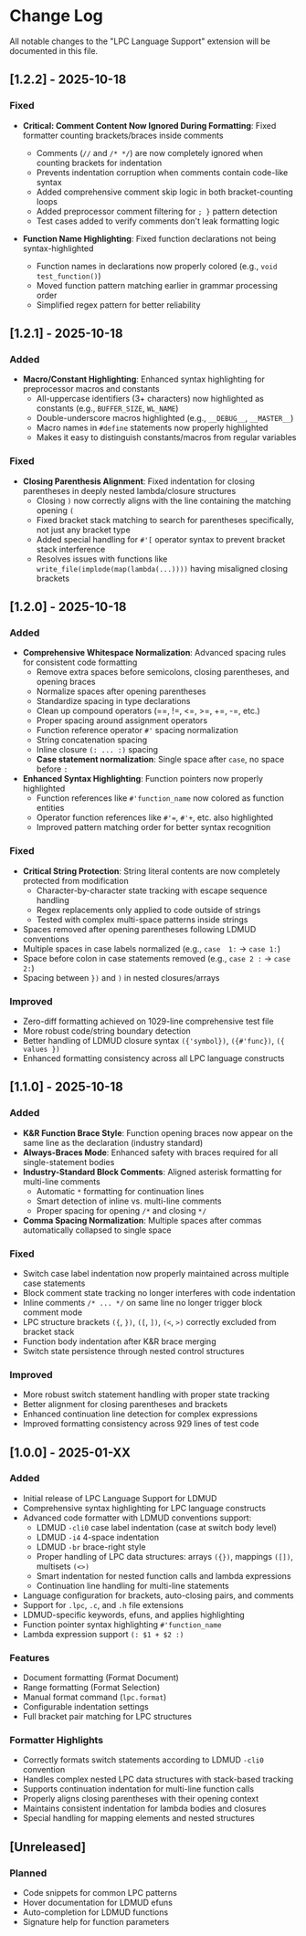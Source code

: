 # Change Log

All notable changes to the "LPC Language Support" extension will be documented in this file.

## [1.2.2] - 2025-10-18

### Fixed
- **Critical: Comment Content Now Ignored During Formatting**: Fixed formatter counting brackets/braces inside comments
  - Comments (`//` and `/* */`) are now completely ignored when counting brackets for indentation
  - Prevents indentation corruption when comments contain code-like syntax
  - Added comprehensive comment skip logic in both bracket-counting loops
  - Added preprocessor comment filtering for `; }` pattern detection
  - Test cases added to verify comments don't leak formatting logic

- **Function Name Highlighting**: Fixed function declarations not being syntax-highlighted
  - Function names in declarations now properly colored (e.g., `void test_function()`)
  - Moved function pattern matching earlier in grammar processing order
  - Simplified regex pattern for better reliability

## [1.2.1] - 2025-10-18

### Added
- **Macro/Constant Highlighting**: Enhanced syntax highlighting for preprocessor macros and constants
  - All-uppercase identifiers (3+ characters) now highlighted as constants (e.g., `BUFFER_SIZE`, `WL_NAME`)
  - Double-underscore macros highlighted (e.g., `__DEBUG__`, `__MASTER__`)
  - Macro names in `#define` statements now properly highlighted
  - Makes it easy to distinguish constants/macros from regular variables

### Fixed
- **Closing Parenthesis Alignment**: Fixed indentation for closing parentheses in deeply nested lambda/closure structures
  - Closing `)` now correctly aligns with the line containing the matching opening `(`
  - Fixed bracket stack matching to search for parentheses specifically, not just any bracket type
  - Added special handling for `#'[` operator syntax to prevent bracket stack interference
  - Resolves issues with functions like `write_file(implode(map(lambda(...))))` having misaligned closing brackets

## [1.2.0] - 2025-10-18

### Added
- **Comprehensive Whitespace Normalization**: Advanced spacing rules for consistent code formatting
  - Remove extra spaces before semicolons, closing parentheses, and opening braces
  - Normalize spaces after opening parentheses
  - Standardize spacing in type declarations
  - Clean up compound operators (==, !=, <=, >=, +=, -=, etc.)
  - Proper spacing around assignment operators
  - Function reference operator `#'` spacing normalization
  - String concatenation spacing
  - Inline closure `(: ... :)` spacing
  - **Case statement normalization**: Single space after `case`, no space before `:`
- **Enhanced Syntax Highlighting**: Function pointers now properly highlighted
  - Function references like `#'function_name` now colored as function entities
  - Operator function references like `#'=`, `#'+`, etc. also highlighted
  - Improved pattern matching order for better syntax recognition

### Fixed
- **Critical String Protection**: String literal contents are now completely protected from modification
  - Character-by-character state tracking with escape sequence handling
  - Regex replacements only applied to code outside of strings
  - Tested with complex multi-space patterns inside strings
- Spaces removed after opening parentheses following LDMUD conventions
- Multiple spaces in case labels normalized (e.g., `case  1:` → `case 1:`)
- Space before colon in case statements removed (e.g., `case 2 :` → `case 2:`)
- Spacing between `})` and `)` in nested closures/arrays

### Improved
- Zero-diff formatting achieved on 1029-line comprehensive test file
- More robust code/string boundary detection
- Better handling of LDMUD closure syntax `({'symbol})`, `({#'func})`, `({ values })`
- Enhanced formatting consistency across all LPC language constructs

## [1.1.0] - 2025-10-18

### Added
- **K&R Function Brace Style**: Function opening braces now appear on the same line as the declaration (industry standard)
- **Always-Braces Mode**: Enhanced safety with braces required for all single-statement bodies
- **Industry-Standard Block Comments**: Aligned asterisk formatting for multi-line comments
  - Automatic ` * ` formatting for continuation lines
  - Smart detection of inline vs. multi-line comments
  - Proper spacing for opening `/*` and closing `*/`
- **Comma Spacing Normalization**: Multiple spaces after commas automatically collapsed to single space

### Fixed
- Switch case label indentation now properly maintained across multiple case statements
- Block comment state tracking no longer interferes with code indentation
- Inline comments `/* ... */` on same line no longer trigger block comment mode
- LPC structure brackets `({`, `})`, `([`, `])`, `(<`, `>)` correctly excluded from bracket stack
- Function body indentation after K&R brace merging
- Switch state persistence through nested control structures

### Improved
- More robust switch statement handling with proper state tracking
- Better alignment for closing parentheses and brackets
- Enhanced continuation line detection for complex expressions
- Improved formatting consistency across 929 lines of test code

## [1.0.0] - 2025-01-XX

### Added
- Initial release of LPC Language Support for LDMUD
- Comprehensive syntax highlighting for LPC language constructs
- Advanced code formatter with LDMUD conventions support:
  - LDMUD `-cli0` case label indentation (case at switch body level)
  - LDMUD `-i4` 4-space indentation
  - LDMUD `-br` brace-right style
  - Proper handling of LPC data structures: arrays `({})`, mappings `([])`, multisets `(<>)`
  - Smart indentation for nested function calls and lambda expressions
  - Continuation line handling for multi-line statements
- Language configuration for brackets, auto-closing pairs, and comments
- Support for `.lpc`, `.c`, and `.h` file extensions
- LDMUD-specific keywords, efuns, and applies highlighting
- Function pointer syntax highlighting `#'function_name`
- Lambda expression support `(: $1 + $2 :)`

### Features
- Document formatting (Format Document)
- Range formatting (Format Selection)
- Manual format command (`lpc.format`)
- Configurable indentation settings
- Full bracket pair matching for LPC structures

### Formatter Highlights
- Correctly formats switch statements according to LDMUD `-cli0` convention
- Handles complex nested LPC data structures with stack-based tracking
- Supports continuation indentation for multi-line function calls
- Properly aligns closing parentheses with their opening context
- Maintains consistent indentation for lambda bodies and closures
- Special handling for mapping elements and nested structures

## [Unreleased]

### Planned
- Code snippets for common LPC patterns
- Hover documentation for LDMUD efuns
- Auto-completion for LDMUD functions
- Signature help for function parameters
